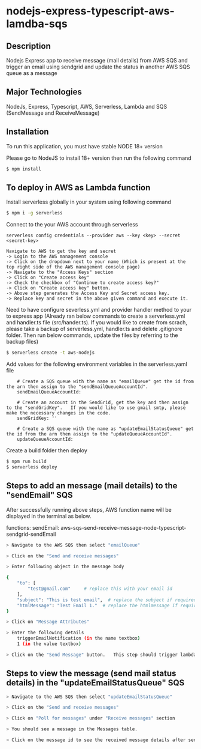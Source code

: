 # nodejs-express-typescript-aws-lamdba-sqs

## Description

Nodejs Express app to receive message (mail details) from AWS SQS and trigger an email using sendgrid and update the status in another AWS SQS queue as a message

## Major Technologies

NodeJs, Express, Typescript, AWS, Serverless, Lambda and SQS (SendMessage and ReceiveMessage)

## Installation

To run this application, you must have stable NODE 18+ version

Please go to NodeJS to install 18+ version then run the following command

```bash
$ npm install
```

## To deploy in AWS as Lambda function

Install serverless globally in your system using following command

```bash
$ npm i -g serverless
```

Connect to the your AWS account through serverless

    serverless config credentials --provider aws --key <key> --secret <secret-key>

    Navigate to AWS to get the key and secret
    -> Login to the AWS management console
    -> Click on the dropdown next to your name (Which is present at the top right side of the AWS management console page)
    -> Navigate to the "Access Keys" section
    -> Click on "Create access key"
    -> Check the checkbox of "Continue to create access key?"
    -> Click on "Create access key" button.
    -> Above step generates the Access Key and Secret access key.
    -> Replace key and secret in the above given command and execute it.

Need to have configure severless.yml and provider handler method to your to express app
(Already ran below commands to create a serverless.yml and handler.ts file (src/hander.ts). If you would like to create from scrach, please take a backup of serverless.yml, handler.ts and delete .gitignore folder. Then run below commands, update the files by referring to the backup files)

```bash
$ serverless create -t aws-nodejs
```

Add values for the following environment variables in the serverless.yaml file

```
    # Create a SQS queue with the name as "emailQueue" get the id from the arn then assign to the "sendEmailQueueAccountId".
    sendEmailQueueAccountId:

    # Create an account in the SendGrid, get the key and then assign to the "sendGridKey".   If you would like to use gmail smtp, please make the necessary changes in the code.
    sendGridKey: ''

    # Create a SQS queue with the name as "updateEmailStatusQueue" get the id from the arn then assign to the "updateQueueAccountId".
    updateQueueAccountId:

```

Create a build folder then deploy

```bash
$ npm run build
$ serverless deploy
```

## Steps to add an message (mail details) to the "sendEmail" SQS

After successfully running above steps, AWS function name will be displayed in the terminal as below.

functions:
sendEmail: aws-sqs-send-receive-message-node-typescript-sendgrid-sendEmail

```bash
> Navigate to the AWS SQS then select "emailQueue"

> Click on the "Send and receive messages"

> Enter following object in the message body

{
    "to": [
        "test@gmail.com"     # replace this with your email id
    ],
    "subject": "This is test email",  # replace the subject if required
    "htmlMessage": "Test Email 1."  # replace the htmlmessage if required
}

> Click on "Message Attributes"

> Enter the following details
    triggerEmailNotification (in the name textbox)
    1 (in the value textbox)

> Click on the "Send Message" button.   This step should trigger lambda function and send a mail then update the status in the "updateEmailStatusQueue"
```

## Steps to view the message (send mail status details) in the "updateEmailStatusQueue" SQS

```bash
> Navigate to the AWS SQS then select "updateEmailStatusQueue"

> Click on the "Send and receive messages"

> Click on "Poll for messages" under "Receive messages" section

> You should see a message in the Messages table.

> Click on the message id to see the received message details after sending an email from nodejs express app which was deployed as Lambda function.
```
